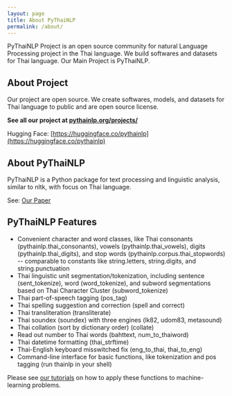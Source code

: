 ```yaml
---
layout: page
title: About PyThaiNLP
permalink: /about/
---
```


PyThaiNLP Project is an open source community for natural Language Processing project in the Thai language. We build softwares and datasets for Thai language. Our Main Project is PyThaiNLP.

## About Project

Our project are open source. We create softwares, models, and datasets for Thai language to public and are open source license.

**See all our project at [pythainlp.org/projects/](https://pythainlp.org/projects/)**

Hugging Face: [https://huggingface.co/pythainlp](https://huggingface.co/pythainlp)


## About PyThaiNLP

PyThaiNLP is a Python package for text processing and linguistic analysis, similar to nltk, with focus on Thai language.

See: [Our Paper](https://aclanthology.org/2023.nlposs-1.4/)

## PyThaiNLP Features
- Convenient character and word classes, like Thai consonants (pythainlp.thai_consonants), vowels (pythainlp.thai_vowels), digits (pythainlp.thai_digits), and stop words (pythainlp.corpus.thai_stopwords) -- comparable to constants like string.letters, string.digits, and string.punctuation
- Thai linguistic unit segmentation/tokenization, including sentence (sent_tokenize), word (word_tokenize), and subword segmentations based on Thai Character Cluster (subword_tokenize)
- Thai part-of-speech tagging (pos_tag)
- Thai spelling suggestion and correction (spell and correct)
- Thai transliteration (transliterate)
- Thai soundex (soundex) with three engines (lk82, udom83, metasound)
- Thai collation (sort by dictionary order) (collate)
- Read out number to Thai words (bahttext, num_to_thaiword)
- Thai datetime formatting (thai_strftime)
- Thai-English keyboard misswitched fix (eng_to_thai, thai_to_eng)
- Command-line interface for basic functions, like tokenization and pos tagging (run thainlp in your shell)

Please see [our tutorials](https://pythainlp.org/tutorials) on how to apply these functions to machine-learning problems.
